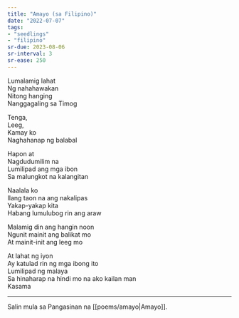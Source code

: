 ```yaml
---
title: "Amayo (sa Filipino)"
date: "2022-07-07"
tags:
- "seedlings"
- "filipino"
sr-due: 2023-08-06
sr-interval: 3
sr-ease: 250
---
```

Lumalamig lahat  
Ng nahahawakan  
Nitong hanging  
Nanggagaling sa Timog  

Tenga,  
Leeg,  
Kamay ko  
Naghahanap ng balabal  

Hapon at  
Nagdudumilim na  
Lumilipad ang mga ibon  
Sa malungkot na kalangitan  

Naalala ko  
Ilang taon na ang nakalipas  
Yakap-yakap kita  
Habang lumulubog rin ang araw  

Malamig din ang hangin noon  
Ngunit mainit ang balikat mo  
At mainit-init ang leeg mo  

At lahat ng iyon  
Ay katulad rin ng mga ibong ito  
Lumilipad ng malaya  
Sa hinaharap na hindi mo na ako kailan man  
Kasama  

***
Salin mula sa Pangasinan na [[poems/amayo|Amayo]].